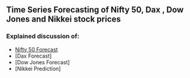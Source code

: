 ## Time Series Forecasting of Nifty 50, Dax , Dow Jones and Nikkei stock prices

### Explained discussion of:
* [Nifty 50 Forecast](https://github.com/dasdristanta13/Time-series/blob/main/Stock_Market_Prediction/Nifty_Prediction.md)
* [Dax Forecast]
* [Dow Jones Forecast]
* [Nikkei Prediction]
